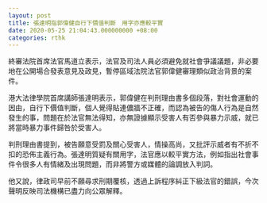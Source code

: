 ```yaml
---
layout: post
title: 張達明指郭偉健自行下價值判斷　用字亦應較平實
date: 2020-05-25 21:04:43.000000000 +08:00
categories: rthk
---
```


終審法院首席法官馬道立表示，法官及司法人員必須避免就社會爭議議題，非必要地在公開場合發表意見及政見，暫停區域法院法官郭偉健審理類似政治背景的案件。

港大法律學院首席講師張達明表示，郭偉健在判刑理由書多個段落，對社會運動的因由，自行下價值判斷，個人覺得貼連儂牆不正確，而認為被告的傷人行為是自然發生的事，問題在於法官無法得知，亦無證據顯示受害人有否參與暴力示威，就已將當時暴力事件歸咎於受害人。

判刑理由書提到，被告願意受罰及關心受害人，情操高尚，又批評示威者有不折不扣的恐佈主義行為。張達明質疑有關用字，法官應以較平實方法，例如指出社會事件令很多人有情緒及出現問題，而非將警方或媒體的論調放入判詞。

他又說，律政司早前不願尋求刑期覆核，透過上訴程序糾正下級法官的錯誤，今次聲明反映司法機構已盡力向公眾解釋。
